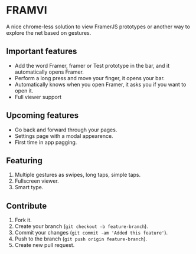 # FRAMVI

A nice chrome-less solution to view FramerJS prototypes or another way to explore the net based on gestures.

## Important features

- Add the word Framer, framer or Test prototype in the bar, and it automatically opens Framer.
- Perform a long press and move your finger, it opens your bar.
- Automatically knows when you open Framer, it asks you if you want to open it.
- Full viewer support

## Upcoming features

- Go back and forward through your pages.
- Settings page with a modal appearence.
- First time in app pagging.

## Featuring

1. Multiple gestures as swipes, long taps, simple taps.
2. Fullscreen viewer.
3. Smart type.

## Contribute

1. Fork it.
2. Create your branch (`git checkout -b feature-branch`).
3. Commit your changes (`git commit -am 'Added this feature'`).
4. Push to the branch (`git push origin feature-branch`).
5. Create new pull request.
